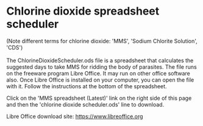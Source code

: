 # Chlorine dioxide spreadsheet scheduler

(Note different terms for chlorine dioxide: 'MMS', 'Sodium Chlorite Solution', 'CDS')<br><br>
The ChlorineDioxideScheduler.ods file is a spreadsheet that calculates the suggested days to take MMS for ridding the body of parasites. The file runs on the freeware program Libre Office. It may run on other office software also. Once Libre Office is installed on your computer, you can open the file with it. Follow the instructions at the bottom of the spreadsheet.

Click on the 'MMS spreadsheet (Latest)' link on the right side of this page<br>
and then the 'chlorine dioxide scheduler.ods' line to download.

Libre Office download site: https://www.libreoffice.org<br><br>
